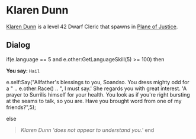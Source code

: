 # Klaren Dunn



[Klaren Dunn](/npc/201295) is a level 42 Dwarf Cleric that spawns in [Plane of Justice](/zone/201).








## Dialog

if(e.language == 5 and e.other:GetLanguageSkill(5) >= 100) then


**You say:** `Hail`




e.self:Say("Allfather's blessings to you, Soandso.  You dress mighty odd for a " .. e.other:Race() .. ", I must say.'  She regards you with great interest.  'A prayer to Surrilis himself for your health.  You look as if you're right bursting at the seams to talk, so you are.  Have you brought word from one of my friends?",5);


else


>*Klaren Dunn 'does not appear to understand you.'*
end
